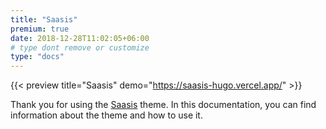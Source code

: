 ```yaml
---
title: "Saasis"
premium: true
date: 2018-12-28T11:02:05+06:00
# type dont remove or customize
type: "docs"
---
```


{{< preview title="Saasis" demo="https://saasis-hugo.vercel.app/" >}}

Thank you for using the [Saasis](https://gethugothemes.com/products/saasis/) theme. In this documentation, you can find information about the theme and how to use it.
